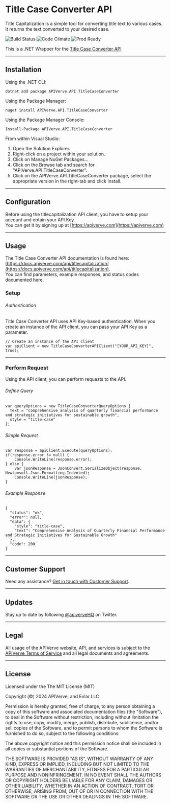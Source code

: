 Title Case Converter API
============

Title Capitalization is a simple tool for converting title text to various cases. It returns the text converted to your desired case.

![Build Status](https://img.shields.io/badge/build-passing-green)
![Code Climate](https://img.shields.io/badge/maintainability-B-purple)
![Prod Ready](https://img.shields.io/badge/production-ready-blue)

This is a .NET Wrapper for the [Title Case Converter API](https://apiverve.com/marketplace/api/titlecapitalization)

---

## Installation

Using the .NET CLI:
```
dotnet add package APIVerve.API.TitleCaseConverter
```

Using the Package Manager:
```
nuget install APIVerve.API.TitleCaseConverter
```

Using the Package Manager Console:
```
Install-Package APIVerve.API.TitleCaseConverter
```

From within Visual Studio:

1. Open the Solution Explorer.
2. Right-click on a project within your solution.
3. Click on Manage NuGet Packages...
4. Click on the Browse tab and search for "APIVerve.API.TitleCaseConverter".
5. Click on the APIVerve.API.TitleCaseConverter package, select the appropriate version in the right-tab and click Install.


---

## Configuration

Before using the titlecapitalization API client, you have to setup your account and obtain your API Key.  
You can get it by signing up at [https://apiverve.com](https://apiverve.com)

---

## Usage

The Title Case Converter API documentation is found here: [https://docs.apiverve.com/api/titlecapitalization](https://docs.apiverve.com/api/titlecapitalization).  
You can find parameters, example responses, and status codes documented here.

### Setup

###### Authentication
Title Case Converter API uses API Key-based authentication. When you create an instance of the API client, you can pass your API Key as a parameter.

```
// Create an instance of the API client
var apiClient = new TitleCaseConverterAPIClient("[YOUR_API_KEY]", true);
```

---


### Perform Request
Using the API client, you can perform requests to the API.

###### Define Query

```
var queryOptions = new TitleCaseConverterQueryOptions {
  text = "comprehensive analysis of quarterly financial performance and strategic initiatives for sustainable growth",
  style = "title-case"
};
```

###### Simple Request

```
var response = apiClient.Execute(queryOptions);
if(response.error != null) {
	Console.WriteLine(response.error);
} else {
    var jsonResponse = JsonConvert.SerializeObject(response, Newtonsoft.Json.Formatting.Indented);
    Console.WriteLine(jsonResponse);
}
```

###### Example Response

```
{
  "status": "ok",
  "error": null,
  "data": {
    "style": "title-case",
    "text": "Comprehensive Analysis of Quarterly Financial Performance and Strategic Initiatives for Sustainable Growth"
  },
  "code": 200
}
```

---

## Customer Support

Need any assistance? [Get in touch with Customer Support](https://apiverve.com/contact).

---

## Updates
Stay up to date by following [@apiverveHQ](https://twitter.com/apiverveHQ) on Twitter.

---

## Legal

All usage of the APIVerve website, API, and services is subject to the [APIVerve Terms of Service](https://apiverve.com/terms) and all legal documents and agreements.

---

## License
Licensed under the The MIT License (MIT)

Copyright (&copy;) 2024 APIVerve, and Evlar LLC

Permission is hereby granted, free of charge, to any person obtaining a copy of this software and associated documentation files (the "Software"), to deal in the Software without restriction, including without limitation the rights to use, copy, modify, merge, publish, distribute, sublicense, and/or sell copies of the Software, and to permit persons to whom the Software is furnished to do so, subject to the following conditions:

The above copyright notice and this permission notice shall be included in all copies or substantial portions of the Software.

THE SOFTWARE IS PROVIDED "AS IS", WITHOUT WARRANTY OF ANY KIND, EXPRESS OR IMPLIED, INCLUDING BUT NOT LIMITED TO THE WARRANTIES OF MERCHANTABILITY, FITNESS FOR A PARTICULAR PURPOSE AND NONINFRINGEMENT. IN NO EVENT SHALL THE AUTHORS OR COPYRIGHT HOLDERS BE LIABLE FOR ANY CLAIM, DAMAGES OR OTHER LIABILITY, WHETHER IN AN ACTION OF CONTRACT, TORT OR OTHERWISE, ARISING FROM, OUT OF OR IN CONNECTION WITH THE SOFTWARE OR THE USE OR OTHER DEALINGS IN THE SOFTWARE.